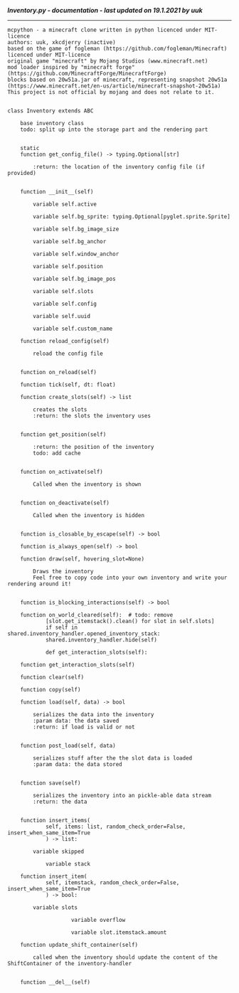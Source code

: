 ***Inventory.py - documentation - last updated on 19.1.2021 by uuk***
___

    mcpython - a minecraft clone written in python licenced under MIT-licence
    authors: uuk, xkcdjerry (inactive)
    based on the game of fogleman (https://github.com/fogleman/Minecraft) licenced under MIT-licence
    original game "minecraft" by Mojang Studios (www.minecraft.net)
    mod loader inspired by "minecraft forge" (https://github.com/MinecraftForge/MinecraftForge)
    blocks based on 20w51a.jar of minecraft, representing snapshot 20w51a
    (https://www.minecraft.net/en-us/article/minecraft-snapshot-20w51a)
    This project is not official by mojang and does not relate to it.


    class Inventory extends ABC
        
        base inventory class
        todo: split up into the storage part and the rendering part


        static
        function get_config_file() -> typing.Optional[str]
            
            :return: the location of the inventory config file (if provided)


        function __init__(self)

            variable self.active

            variable self.bg_sprite: typing.Optional[pyglet.sprite.Sprite]

            variable self.bg_image_size

            variable self.bg_anchor

            variable self.window_anchor

            variable self.position

            variable self.bg_image_pos

            variable self.slots

            variable self.config

            variable self.uuid

            variable self.custom_name

        function reload_config(self)
            
            reload the config file


        function on_reload(self)

        function tick(self, dt: float)

        function create_slots(self) -> list
            
            creates the slots
            :return: the slots the inventory uses


        function get_position(self)
            
            :return: the position of the inventory
            todo: add cache


        function on_activate(self)
            
            Called when the inventory is shown


        function on_deactivate(self)
            
            Called when the inventory is hidden


        function is_closable_by_escape(self) -> bool

        function is_always_open(self) -> bool

        function draw(self, hovering_slot=None)
            
            Draws the inventory
            Feel free to copy code into your own inventory and write your rendering around it!


        function is_blocking_interactions(self) -> bool

        function on_world_cleared(self):  # todo: remove
                [slot.get_itemstack().clean() for slot in self.slots]
                if self in shared.inventory_handler.opened_inventory_stack:
                shared.inventory_handler.hide(self)
                
                def get_interaction_slots(self):

        function get_interaction_slots(self)

        function clear(self)

        function copy(self)

        function load(self, data) -> bool
            
            serializes the data into the inventory
            :param data: the data saved
            :return: if load is valid or not


        function post_load(self, data)
            
            serializes stuff after the the slot data is loaded
            :param data: the data stored


        function save(self)
            
            serializes the inventory into an pickle-able data stream
            :return: the data


        function insert_items(
                self, items: list, random_check_order=False, insert_when_same_item=True
                ) -> list:

            variable skipped

                variable stack

        function insert_item(
                self, itemstack, random_check_order=False, insert_when_same_item=True
                ) -> bool:

            variable slots

                        variable overflow

                        variable slot.itemstack.amount

        function update_shift_container(self)
            
            called when the inventory should update the content of the ShiftContainer of the inventory-handler


        function __del__(self)